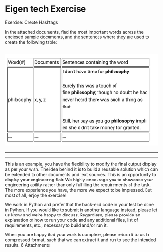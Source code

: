 # Eigen tech Exercise
Exercise: Create Hashtags
  
In the attached documents, find the most important words  across the enclosed sample documents, and the sentences where they are used to create the following table:
 
![](/sample.png)
--- 
--- 
--- 
  
This is an example, you have the flexibility to modify the final output display as per your wish.
The idea behind it is to build a reusable solution which can be extended to other documents and text sources.
This is an opportunity to display your engineering flair.  We highly encourage you to showcase your engineering ability rather than only fulfilling the requirements of the task.  The more experience you have, the more we expect to be impressed.  But most of all, enjoy the exercise!
  
We work in Python and prefer that the back-end code in your test be done in Python. If you would like to submit in another language instead, please let us know and we’re happy to discuss. Regardless, please provide an explanation of how to run your code and any additional files, list of requirements, etc., necessary to build and/or run it.
 
When you are happy that your work is complete, please return it to us in compressed format, such that we can extract it and run to see the intended results. 
6 Attachments
